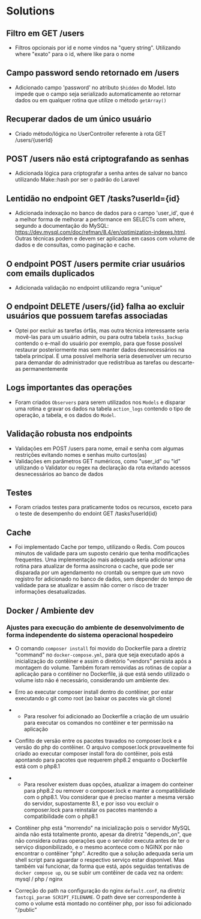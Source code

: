 # Solutions

## Filtro em GET /users

- Filtros opcionais por id e nome vindos na "query string". Utilizando where "exato" para o id, where like para o nome

## Campo password sendo retornado em /users

- Adicionado campo 'password' no atributo ```$hidden``` do Model. Isto impede que o campo seja serializado automaticamente ao retornar dados ou em qualquer rotina que utilize o método ```getArray()```

## Recuperar dados de um único usuário

- Criado método/lógica no UserController referente à rota GET /users/{userId}

## POST /users não está criptografando as senhas

- Adicionada lógica para criptografar a senha antes de salvar no banco utilizando Make::hash por ser o padrão do Laravel

## Lentidão no endpoint GET /tasks?userId={id}

- Adicionada indexação no banco de dados para o campo 'user_id', que é a melhor forma de melhorar a performance em SELECTs com where, segundo a documentação do MySQL: https://dev.mysql.com/doc/refman/8.4/en/optimization-indexes.html. Outras técnicas podem e devem ser aplicadas em casos com volume de dados e de consultas, como paginação e cache.

## O endpoint POST /users permite criar usuários com emails duplicados

- Adicionada validação no endpoint utilizando regra "unique"

## O endpoint DELETE /users/{id} falha ao excluir usuários que possuem tarefas associadas

- Optei por excluir as tarefas órfãs, mas outra técnica interessante seria movê-las para um usuário admin, ou para outra tabela ```tasks_backup``` contendo o e-mail do usuário por exemplo, para que fosse possível restaurar posteriormente mas sem manter dados desnecessários na tabela principal. E uma possível melhoria seria desenvolver um recurso para demandar do administrador que redistribua as tarefas ou descarte-as permanentemente

## Logs importantes das operações

- Foram criados ```Observers``` para serem utilizados nos ```Models``` e disparar uma rotina e gravar os dados na tabela ```action_logs``` contendo o tipo de operação, a tabela, e os dados do ```Model```.

## Validação robusta nos endpoints

- Validações em POST /users para nome, email e senha com algumas restrições evitando nomes e senhas muito curtos(as)
- Validações em parâmetros GET numéricos, como "user_id" ou "id" utilizando o Validator ou regex na declaração da rota evitando acessos desnecessários ao banco de dados

## Testes

- Foram criados testes para praticamente todos os recursos, exceto para o teste de desempenho do endoint GET /tasks?userId{id}

## Cache

- Foi implementado Cache por tempo, utilizando o Redis. Com poucos minutos de validade para um suposto cenário que tenha modificações frequentes. Uma implementação mais adequada seria adicionar uma rotina para atualizar de forma assíncrona o cache, que pode ser disparada por um agendamento no crontab ou sempre que um novo registro for adicionado no banco de dados, sem depender do tempo de validade para se atualizar e assim não correr o risco de trazer informações desatualizadas.


## Docker / Ambiente dev

### Ajustes para execução do ambiente de desenvolvimento de forma independente do sistema operacional hospedeiro

- O comando ```composer install``` foi movido do Dockerfile para a diretriz "command" no ```docker-compose.yml```, para que seja executado após a inicialização do contêiner e assim o diretório "vendors" persista após a montagem do volume. Também foram removidas as rotinas de copiar a aplicação para o contêiner no Dockerfile, já que está sendo utilizado o volume isto não é necessário, considerando um ambiente dev.

- Erro ao executar composer install dentro do contêiner, por estar executando o git como root (ao baixar os pacotes via git clone)
- - Para resolver foi adicionado ao Dockerfile a criação de um usuário para executar os comandos no contêiner e ter permissão na aplicação

- Conflito de versão entre os pacotes travados no composer.lock e a versão do php do contêiner. O arquivo composer.lock provavelmente foi criado ao executar composer install fora do contêiner, pois está apontando para pacotes que requerem php8.2 enquanto o Dockerfile está com o php8.1
- - Para resolver existem duas opções, atualizar a imagem do conteiner para php8.2 ou remover o composer.lock e manter a compatibilidade com o php8.1. Vou considerar que é preciso manter a mesma versão do servidor, supostamente 8.1, e por isso vou excluir o composer.lock para reinstalar os pacotes mantendo a compatibilidade com o php8.1

- Contêiner php está "morrendo" na inicialização pois o servidor MySQL ainda não está totalmente pronto, apesar da diretriz "depends_on", que não considera outras operações que o servidor executa antes de ter o serviço disponibilizado, e o mesmo acontece com o NGINX por não encontrar o contêiner "php". Acredito que a solução adequada seria um shell script para aguardar o respectivo serviço estar disponível. Mas também vai funcionar, da forma que está, após seguidas tentativas de ```docker compose up```, ou se subir um contêiner de cada vez na ordem: mysql / php / nginx

- Correção do path na configuração do nginx ```default.conf```, na diretriz ```fastcgi_param SCRIPT_FILENAME```. O path deve ser correspondente à como o volume está montado no contêiner php, por isso foi adicionado "/public"
